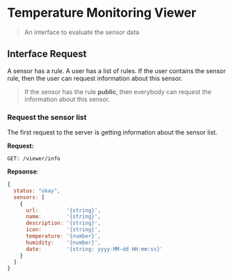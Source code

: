 
# Temperature Monitoring Viewer

> An interface to evaluate the sensor data

## Interface Request

A sensor has a rule. A user has a list of rules. If the user contains the sensor rule, then the user can request information about this sensor.

> If the sensor has the rule **public**, then everybody can request the information about this sensor.

### Request the sensor list

The first request to the server is getting information about the sensor list.

**Request:**

```
GET: /viewer/info
```

**Repsonse**:

```js
{
  status: "okay",
  sensors: [
    {
      url:         '{string}',
      name:        '{string}',
      description: '{string}',
      icon:        '{string}',
      temperature: '{number}',
      humidity:    '{number}',
      date:        '{string: yyyy-MM-dd HH:mm:ss}'
    }
  ]
}
```
